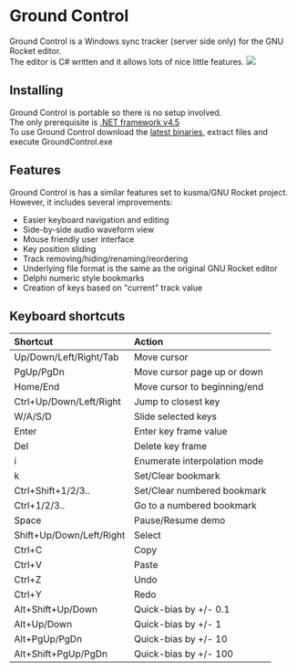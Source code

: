 Ground Control
==============
Ground Control is a Windows sync tracker (server side only) for the GNU Rocket editor.  
The editor is C# written and it allows lots of nice little features.
![](http://bit.ly/1HzbMaJ)

Installing
----------
Ground Control is portable so there is no setup involved.  
The only prerequisite is [.NET framework v4.5](https://www.microsoft.com/en-us/download/details.aspx?id=30653)  
To use Ground Control download the [latest binaries](http://bit.ly/ground-control-bin), extract files and execute GroundControl.exe

Features
--------
Ground Control is has a similar features set to kusma/GNU Rocket project.  
However, it includes several improvements:
- Easier keyboard navigation and editing
- Side-by-side audio waveform view
- Mouse friendly user interface
- Key position sliding
- Track removing/hiding/renaming/reordering
- Underlying file format is the same as the original GNU Rocket editor
- Delphi numeric style bookmarks
- Creation of keys based on "current" track value

Keyboard shortcuts
------------------
| Shortcut                 | Action                       |
|:-------------------------|:-----------------------------|
| Up/Down/Left/Right/Tab   | Move cursor                  |
| PgUp/PgDn                | Move cursor page up or down  |
| Home/End                 | Move cursor to beginning/end |
| Ctrl+Up/Down/Left/Right  | Jump to closest key          |
| W/A/S/D                  | Slide selected keys          |
| Enter                    | Enter key frame value        |
| Del                      | Delete key frame             |
| i                        | Enumerate interpolation mode |
| k                        | Set/Clear bookmark           |
| Ctrl+Shift+1/2/3..       | Set/Clear numbered bookmark  |
| Ctrl+1/2/3..             | Go to a numbered bookmark    |
| Space                    | Pause/Resume demo            |
| Shift+Up/Down/Left/Right | Select                       |
| Ctrl+C                   | Copy                         |
| Ctrl+V                   | Paste                        |
| Ctrl+Z                   | Undo                         |
| Ctrl+Y                   | Redo                         |
| Alt+Shift+Up/Down        | Quick-bias by +/- 0.1        |
| Alt+Up/Down              | Quick-bias by +/- 1          |
| Alt+PgUp/PgDn            | Quick-bias by +/- 10         |
| Alt+Shift+PgUp/PgDn      | Quick-bias by +/- 100        |